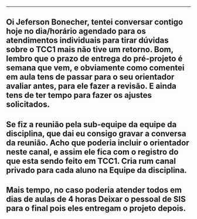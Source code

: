 ---
Oi Jeferson Bonecher, tentei conversar contigo hoje no dia/horário agendado para os atendimentos individuais para tirar dúvidas sobre o TCC1 mais não tive um retorno.
Bom, lembro que o prazo de entrega do pré-projeto é semana que vem, e obviamente como comentei em aula tens de passar para o seu orientador avaliar antes, para ele fazer a revisão. E ainda tens de ter tempo para fazer os ajustes solicitados.
----
Se fiz a reunião pela sub-equipe da equipe da disciplina, que dai eu consigo gravar a conversa da reunião. Acho que poderia incluir o orientador neste canal, e assim ele fica com o registro do que esta sendo feito em TCC1.
Cria rum canal privado para cada aluno na Equipe da disciplina.
----
Mais tempo, no caso poderia atender todos em dias de aulas de 4 horas
Deixar o pessoal de SIS para o final pois eles entregam o projeto depois.
----
